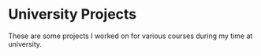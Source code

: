 # University Projects
These are some projects I worked on for various courses during my time at university.
